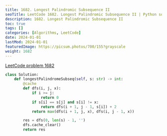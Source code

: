 ```yaml
---
title: 1682. Longest Palindromic Subsequence II
seoTitle: LeetCode 1682. Longest Palindromic Subsequence II | Python solution and explanation
description: 1682. Longest Palindromic Subsequence II
toc: true
tags: []
categories: [Algorithms, LeetCode]
date: 2024-01-01
lastMod: 2024-01-01
featuredImage: https://picsum.photos/700/155?grayscale
weight: 1682
---
```


[LeetCode problem 1682](https://leetcode.com/problems/longest-palindromic-subsequence-ii/)

```python
class Solution:
    def longestPalindromeSubseq(self, s: str) -> int:
        @cache
        def dfs(i, j, x):
            if i >= j:
                return 0
            if s[i] == s[j] and s[i] != x:
                return dfs(i + 1, j - 1, s[i]) + 2
            return max(dfs(i + 1, j, x), dfs(i, j - 1, x))

        res = dfs(0, len(s) - 1, '')
        dfs.cache_clear()
        return res

```
